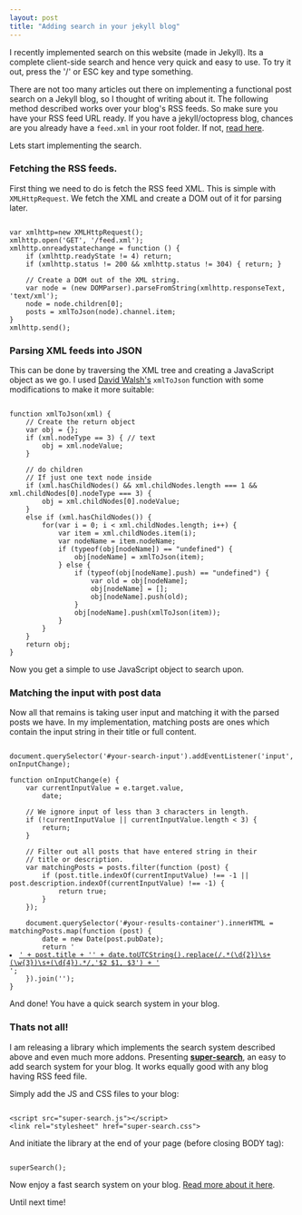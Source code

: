 ```yaml
---
layout: post
title: "Adding search in your jekyll blog"
---
```


I recently implemented search on this website (made in Jekyll). Its a complete client-side search and hence very quick and easy to use. To try it out, press the '/' or ESC key and type something.

There are not too many articles out there on implementing a functional post search on a Jekyll blog, so I thought of writing about it. The following method described works over your blog's RSS feeds. So make sure you have your RSS feed URL ready. If you have a jekyll/octopress blog, chances are you already have a `feed.xml` in your root folder. If not, [read here](http://joelglovier.com/writing/rss-for-jekyll/).

Lets start implementing the search.

### Fetching the RSS feeds.

First thing we need to do is fetch the RSS feed XML. This is simple with `XMLHttpRequest`. We fetch the XML and create a DOM out of it for parsing later.

<pre><code class="language-javascript">
var xmlhttp=new XMLHttpRequest();
xmlhttp.open('GET', '/feed.xml');
xmlhttp.onreadystatechange = function () {
	if (xmlhttp.readyState != 4) return;
	if (xmlhttp.status != 200 && xmlhttp.status != 304) { return; }

	// Create a DOM out of the XML string.
	var node = (new DOMParser).parseFromString(xmlhttp.responseText, 'text/xml');
	node = node.children[0];
	posts = xmlToJson(node).channel.item;
}
xmlhttp.send();
</code></pre>

### Parsing XML feeds into JSON

This can be done by traversing the XML tree and creating a JavaScript object as we go. I used [David Walsh's](http://davidwalsh.name/convert-xml-json) `xmlToJson` function with some modifications to make it more suitable:

<pre><code class="language-javascript">
function xmlToJson(xml) {
	// Create the return object
	var obj = {};
	if (xml.nodeType == 3) { // text
		obj = xml.nodeValue;
	}

	// do children
	// If just one text node inside
	if (xml.hasChildNodes() && xml.childNodes.length === 1 && xml.childNodes[0].nodeType === 3) {
		obj = xml.childNodes[0].nodeValue;
	}
	else if (xml.hasChildNodes()) {
		for(var i = 0; i < xml.childNodes.length; i++) {
			var item = xml.childNodes.item(i);
			var nodeName = item.nodeName;
			if (typeof(obj[nodeName]) == "undefined") {
				obj[nodeName] = xmlToJson(item);
			} else {
				if (typeof(obj[nodeName].push) == "undefined") {
					var old = obj[nodeName];
					obj[nodeName] = [];
					obj[nodeName].push(old);
				}
				obj[nodeName].push(xmlToJson(item));
			}
		}
	}
	return obj;
}
</code></pre>

Now you get a simple to use JavaScript object to search upon.

### Matching the input with post data

Now all that remains is taking user input and matching it with the parsed posts we have. In my implementation, matching posts are ones which contain the input string in their title or full content.

<pre><code class="language-javascript">
document.querySelector('#your-search-input').addEventListener('input', onInputChange);

function onInputChange(e) {
	var currentInputValue = e.target.value,
		date;

	// We ignore input of less than 3 characters in length.
	if (!currentInputValue || currentInputValue.length < 3) {
		return;
	}

	// Filter out all posts that have entered string in their
	// title or description.
	var matchingPosts = posts.filter(function (post) {
		if (post.title.indexOf(currentInputValue) !== -1 || post.description.indexOf(currentInputValue) !== -1) {
			return true;
		}
	});

	document.querySelector('#your-results-container').innerHTML = matchingPosts.map(function (post) {
		date = new Date(post.pubDate);
		return '<li><a href="' + post.link + '">' + post.title + '<span class="search__result-date">' + date.toUTCString().replace(/.*(\d{2})\s+(\w{3})\s+(\d{4}).*/,'$2 $1, $3') + '</span></a></li>';
	}).join('');
}
</code></pre>

And done! You have a quick search system in your blog.

### Thats not all!

I am releasing a library which implements the search system described above and even much more addons. Presenting [**super-search**](https://github.com/chinchang/super-search/), an easy to add search system for your blog. It works equally good with any blog having RSS feed file.

Simply add the JS and CSS files to your blog:

<pre><code class="language-markup">
&lt;script src="super-search.js"&gt;&lt;/script&gt;
&lt;link rel="stylesheet" href="super-search.css"&gt;
</code></pre>

And initiate the library at the end of your page (before closing BODY tag):

<pre><code class="language-javascript">
superSearch();
</code></pre>

Now enjoy a fast search system on your blog. [Read more about it here](https://github.com/chinchang/super-search/).

Until next time!
